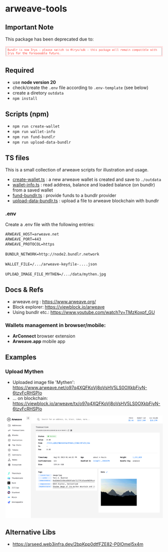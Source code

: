# arweave-tools

## Important Note

This package has been deprecated due to:

![img.png](img.png)


## Required

- use **node version 20**
- check/create the `.env` file according to `.env-template` (see below)
- create a diretory `outdata`
- `npm install`


## Scripts (npm)

- `npm run create-wallet`
- `npm run wallet-info`
- `npm run fund-bundlr`
- `npm run upload-data-bundlr`

## TS files

This is a small collection of arweave scripts for illustration and usage.

- [create-wallet.ts](src/create-wallet.ts) : a new arweave wallet is created and save to `./outdata`
- [wallet-info.ts](src/wallet-info.ts) : read address, balance and loaded balance (on bundlr) from a saved wallet
- [fund-bundlr.ts](src/fund-bundlr.ts) : provide funds to a bundlr provider
- [upload-data-bundlr.ts](src/upload-data-bundlr.ts) : upload a file to arweave blockchain with bundlr


### .env

Create a .env file with the following entries:

```
ARWEAVE_HOST=arweave.net
ARWEAVE_PORT=443
ARWEAVE_PROTOCOL=https

BUNDLR_NETWORK=http://node2.bundlr.network

WALLET_FILE=/.../arweave-keyfile-....json

UPLOAD_IMAGE_FILE_MYTHEN=/.../data/mythen.jpg
```
## Docs & Refs

- arweave.org : https://www.arweave.org/
- Block explorer: https://viewblock.io/arweave 
- Using bundlr etc.: https://www.youtube.com/watch?v=TMzKoxpf_GU

### Wallets management in browser/mobile:

- **ArConnect** browser extension
- **Arweave.app** mobile app


## Examples

### Upload Mythen

- Uploaded image file 'Mythen': https://www.arweave.net/o97q4XQFKoVj8oVsHV5LS0OXkbFiyN-6tzvFcRHSPlo 
- ... on blockchain: https://viewblock.io/arweave/tx/o97q4XQFKoVj8oVsHV5LS0OXkbFiyN-6tzvFcRHSPlo

![blockview.png](docs/blockview.png)

## Alternative Libs 


- https://arseed.web3infra.dev/2bpKpp0dtfFZE82-P0lOmeI5x4m

